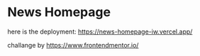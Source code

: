 # News Homepage 
here is the deployment:
https://news-homepage-iw.vercel.app/

challange by https://www.frontendmentor.io/
